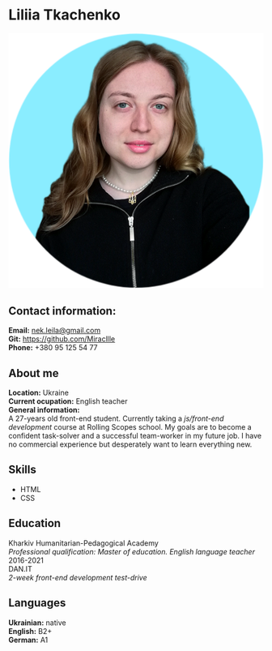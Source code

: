 # Liliia Tkachenko
![my photo](personal-photo.png)
## Contact information:
**Email:** nek.leila@gmail.com  
**Git:** https://github.com/Miracllle  
**Phone:** +380 95 125 54 77  
## About me
**Location:** Ukraine  
**Current ocupation:** English teacher  
**General information:**  
A 27-years old front-end student. Currently taking a *js/front-end development* course at Rolling Scopes school. My goals are to become a confident task-solver and a successful team-worker in my future job. I have no commercial experience but desperately want to learn everything new.
## Skills  
- HTML
- CSS
## Education  
Kharkiv Humanitarian-Pedagogical Academy  
*Professional qualification: Master of education. English language teacher*  
2016-2021  
DAN.IT   
*2-week front-end development test-drive*  
## Languages  
**Ukrainian:** native  
**English:** B2+  
**German:** A1

